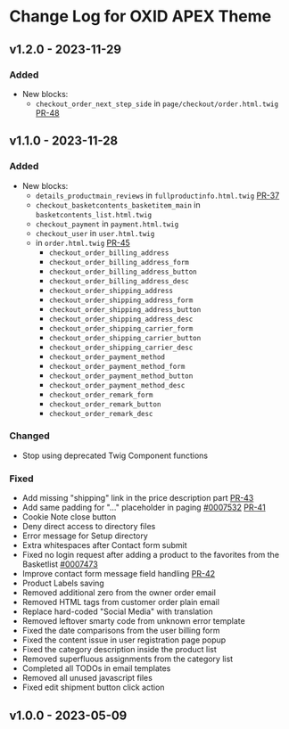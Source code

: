 # Change Log for OXID APEX Theme

## v1.2.0 - 2023-11-29

### Added
- New blocks:
  - `checkout_order_next_step_side` in `page/checkout/order.html.twig` [PR-48](https://github.com/OXID-eSales/apex-theme/pull/48)

## v1.1.0 - 2023-11-28

### Added
- New blocks:
    - `details_productmain_reviews` in `fullproductinfo.html.twig` [PR-37](https://github.com/OXID-eSales/apex-theme/pull/37)
    - `checkout_basketcontents_basketitem_main` in `basketcontents_list.html.twig`
    - `checkout_payment` in `payment.html.twig`
    - `checkout_user` in `user.html.twig`
    - in `order.html.twig` [PR-45](https://github.com/OXID-eSales/apex-theme/pull/45)
      - `checkout_order_billing_address`
      - `checkout_order_billing_address_form`
      - `checkout_order_billing_address_button`
      - `checkout_order_billing_address_desc`
      - `checkout_order_shipping_address`
      - `checkout_order_shipping_address_form`
      - `checkout_order_shipping_address_button`
      - `checkout_order_shipping_address_desc`
      - `checkout_order_shipping_carrier_form`
      - `checkout_order_shipping_carrier_button`
      - `checkout_order_shipping_carrier_desc`
      - `checkout_order_payment_method`
      - `checkout_order_payment_method_form`
      - `checkout_order_payment_method_button`
      - `checkout_order_payment_method_desc`
      - `checkout_order_remark_form`
      - `checkout_order_remark_button`
      - `checkout_order_remark_desc`

### Changed
- Stop using deprecated Twig Component functions

### Fixed
- Add missing "shipping" link in the price description part [PR-43](https://github.com/OXID-eSales/apex-theme/pull/43)
- Add same padding for "..." placeholder in paging [#0007532](https://bugs.oxid-esales.com/view.php?id=7532) [PR-41](https://github.com/OXID-eSales/apex-theme/pull/41)
- Cookie Note close button
- Deny direct access to directory files
- Error message for Setup directory
- Extra whitespaces after Contact form submit
- Fixed no login request after adding a product to the favorites from the Basketlist [#0007473](https://bugs.oxid-esales.com/view.php?id=7473)
- Improve contact form message field handling [PR-42](https://github.com/OXID-eSales/apex-theme/pull/42)
- Product Labels saving
- Removed additional zero from the owner order email
- Removed HTML tags from customer order plain email
- Replace hard-coded "Social Media" with translation
- Removed leftover smarty code from unknown error template
- Fixed the date comparisons from the user billing form
- Fixed the content issue in user registration page popup
- Fixed the category description inside the product list
- Removed superfluous assignments from the category list
- Completed all TODOs in email templates
- Removed all unused javascript files
- Fixed edit shipment button click action

## v1.0.0 - 2023-05-09

